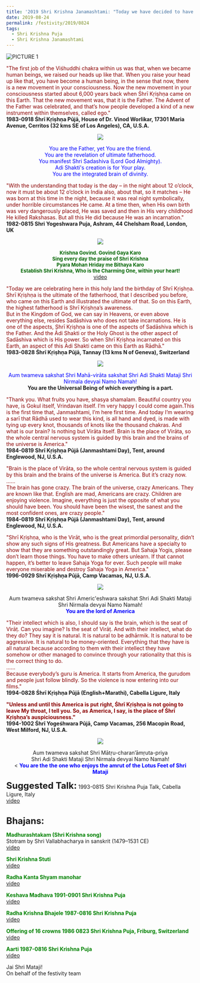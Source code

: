 ```yaml
---
title: '2019 Shri Krishna Janamashtami: "Today we have decided to have Krishna Puja because America is the Krishna bhoomi"'
date: 2019-08-24
permalink: /festivity/2019/0824
tags:
  - Shri Krishna Puja
  - Shri Krishna Janamashtami
---
```


![PICTURE 1](/images/image1.png)

<p>
<font color="DarkRed">"The first job of the Viśhuddhi chakra within us was that, when we became human beings, we raised our heads up like that. When you raise your head up like that, you have become a human being, in the sense that now, there is a new movement in your consciousness. Now the new movement in your consciousness started about 6,000 years back when Śhrī Kṛiṣhṇa came on this Earth. That the new movement was, that it is the Father. The Advent of the Father was celebrated, and that’s how people developed a kind of a new instrument within themselves, called ego."</font><br>
<b>1983-0918 Śhrī Kṛiṣhṇa Pūjā, House of Dr. Vinod Worlikar, 17301 Maria Avenue, Cerritos (32 kms SE of Los Angeles), CA, U.S.A.</b>
</p>

<div style="text-align: center"><img src="/images/image30.png" /></div>

<p style="color:Blue; text-align:center;">
You are the Father, yet You are the friend.<br>
You are the revelation of ultimate fatherhood.<br>
You manifest Shri Sadashiva (Lord God Almighty).<br>
Adi Shakti's creation is for Your play.<br>
You are the integrated brain of divinity.<br>
</p>

<p>
<font color="DarkRed">"With the understanding that today is the day – in the night about 12 o’clock, now it must be about 12 o’clock in India also, about that, so it matches – He was born at this time in the night, because it was real night symbolically, under horrible circumstances He came. At a time then, when His own birth was very dangerously placed, He was saved and then in His very childhood He killed Rakshasas. But all this He did because He was an incarnation."</font><br>
<b>1982-0815 Shri Yogeshwara Puja, Ashram, 44 Chelsham Road, London, UK</b>
</p>

<div style="text-align: center"><img src="/images/image31.png" /></div>

<p style="color:DarkGreen; text-align:center;">
<font size="-1"><b>Krishna Govind. Govind Gaya Karo<br>
Sing every day the praise of Shri Krishna<br>
Pyara Mohan Hriday me Bithaya Karo<br>
Establish Shri Krishna, Who is the Charming One, within your heart!</b></font><br>
<a href="https://www.youtube.com/watch?v=H_-4d_cwBjE"> video</a>
</p>

<p>
<font color="DarkRed">"Today we are celebrating here in this holy land the birthday of Shrī Kṛiṣhṇa.<br>
Shrī Kṛiṣhṇa is the ultimate of the fatherhood, that I described you before, who came on this Earth and illustrated the ultimate of that. So on this Earth, the highest fatherhood is Shrī Kṛiṣhṇa’s awareness.<br>
But in the Kingdom of God, we can say in Heavens, or even above everything else, resides Sadāshiva who does not take incarnations. He is one of the aspects, Shrī Kṛiṣhṇa is one of the aspects of Sadāshiva which is the Father. And the Ādi Shakti or the Holy Ghost is the other aspect of Sadāshiva which is His power. So when Shrī Kṛiṣhṇa incarnated on this Earth, an aspect of this Ādi Shakti came on this Earth as Rādhā."</font><br>
<b>1983-0828 Śhrī Kṛiṣhṇa Pūjā, Tannay (13 kms N of Geneva), Switzerland</b>
</p>

<div style="text-align: center"><img src="/images/image32.png" /></div>

<p style="text-align:center;">
<font color="Blue">Aum twameva sakshat Shri Mahā-virāta sakshat Shri Adi Shakti Mataji Shri Nirmala devyai Namo Namah!</font><br>
<b>You are the Universal Being of which everything is a part.</b><br>
</p>

<p>
<font color="DarkRed">"Thank you. What fruits you have, shasya shamalam. Beautiful country you have, is Gokul itself, Vrindavan itself. I’m very happy I could come again.This is the first time that, Janmashtami, I’m here first time. And today I’m wearing a sarī that Rādhā used to wear this kind, is all hand and dyed, is made with tying up every knot, thousands of knots like the thousand chakras. And what is our brain? Is nothing but Virāta itself. Brain is the place of Virāta, so the whole central nervous system is guided by this brain and the brains of the universe is America."</font><br>
<b>1984-0819 Shrī Kṛiṣhṇa Pūjā (Janmashtami Day), Tent, around Englewood, NJ, U.S.A.</b>
</p>

<p>
<font color="DarkRed">"Brain is the place of Virāta, so the whole central nervous system is guided by this brain and the brains of the universe is America.
But it’s crazy now.<br>
......<br>
The brain has gone crazy. The brain of the universe, crazy Americans. They are known like that. English are mad, Americans are crazy. Children are enjoying violence. Imagine, everything is just the opposite of what you should have been. You should have been the wisest, the sanest and the most confident ones, are crazy people."</font><br>
<b>1984-0819 Shrī Kṛiṣhṇa Pūjā (Janmashtami Day), Tent, around Englewood, NJ, U.S.A.</b>
</p>

<p>
<font color="DarkRed">"Shrī Kṛiṣhṇa, who is the Virāt, who is the great primordial personality, didn’t show any such signs of His greatness. But Americans have a specialty to show that they are something outstandingly great. But Sahaja Yogis, please don’t learn those things. You have to make others unlearn. If that cannot happen, it’s better to leave Sahaja Yoga for ever. Such people will make everyone miserable and destroy Sahaja Yoga in America."</font><br>
<b>1996-0929 Shrī Kṛiṣhṇa Pūjā, Camp Vacamas,  NJ, U.S.A.</b>
</p>

<div style="text-align: center"><img src="/images/image33.png" /></div>

<p style="text-align:center;">
Aum twameva sakshat Shri Americ'eshwara sakshat Shri Adi Shakti Mataji Shri Nirmala devyai Namo Namah!<br>
<font color="Blue";><b>You are the lord of America</b></font><br>
</p>

<p>
<font color="DarkRed">"Their intellect which is also, I should say is the brain, which is the seat of Virāṭ. Can you imagine? Is the seat of Virāṭ. And with their intellect, what do they do? They say it is natural. It is natural to be adhārmik. It is natural to be aggressive. It is natural to be money-oriented. Everything that they have is all natural because according to them with their intellect they have somehow or other managed to convince through your rationality that this is the correct thing to do.<br>
......<br>
Because everybody’s guru is America. It starts from America, the gurudom and people just follow blindly. So the violence is now entering into our films."</font><br>
<b>1994-0828 Śhrī Kṛiṣhṇa Pūjā (English+Marathi), Cabella Ligure, Italy</b>
</p>

<p>
<font color="DarkRed"><b>"Unless and until this America is put right, Śhrī Kṛiṣhṇa is not going to leave My throat, I tell you. So, as America, I say, is the place of Śhrī Kṛiṣhṇa’s auspiciousness."</b></font><br>
<b>1994-1002 Śhrī Yogeśhwara Pūjā, Camp Vacamas, 256 Macopin Road, West Milford, NJ, U.S.A.</b>
</p>

<div style="text-align: center"><img src="/images/image34.png" /></div>

<p style="text-align:center;">
Aum twameva sakshat Shri Mātṛu-charan’āmṛuta-priya<br>
Shri Adi Shakti Mataji Shri Nirmala devyai Namo Namah!<br><
<font color="Blue";><b>You are the the one who enjoys the amrut of the Lotus Feet of Shri Mataji</b></font><br>
</p>

<font size="+2"><b>Suggested Talk:</b></font> 1993-0815 Shri Krishna Puja Talk, Cabella Ligure, Italy<br><a href="https://www.youtube.com/watch?v=IP0HjBdb230"> video</a><br>

<br>
<font size="+2"><b>Bhajans:</b></font>

<p>
<font color="green"><b>Madhurashtakam (Shri Krishna song)</b></font><br>
Stotram by Shri Vallabhacharya in sanskrit (1479–1531 CE)<br>
<a href="https://www.youtube.com/watch?v=e986Ho3yag8&list=PLA223369282044EC4&index=5">video</a><br>
</p>

<p>
<font color="green"><b>Shri Krishna Stuti</b></font><br>
<a href="https://www.youtube.com/watch?v=MjRsfTSdTGk&list=PLA223369282044EC4&index=6&spfreload=5">video</a><br>
</p>

<p>
<font color="green"><b>Radha Kanta Shyam manohar</b></font><br>
<a href="https://www.youtube.com/watch?v=azF78I0pA1o&feature=youtu.be">video</a><br>
</p>

<p>
<font color="green"><b>Keshava Madhava 1991-0901 Shri Krishna Puja</b></font><br>
<a href="https://www.youtube.com/watch?v=nJzN90-qk8Q">video</a><br>
</p>

<p>
<font color="green"><b>Radha Krishna Bhajele 1987-0816 Shri Krishna Puja</b></font><br>
<a href="https://www.youtube.com/watch?v=P8g8UR1ZaU8&feature=youtu.be">video</a><br>
</p>

<p>
<font color="green"><b>Offering of 16 crowns 1986 0823 Shri Krishna Puja, Friburg, Switzerland</b></font><br>
<a href="https://www.youtube.com/watch?v=FHvZ3lhwjSk">video</a><br>
</p>

<p>
<font color="green"><b>Aarti 1987-0816 Shri Krishna Puja</b></font><br>
<a href="https://www.youtube.com/watch?v=DEzt1vmETlk">video</a><br>
</p>

Jai Shri Mataji!<br>
On behalf of the festivity team